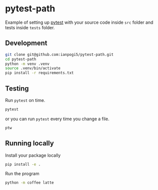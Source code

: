 # pytest-path

Example of setting up [pytest](https://docs.pytest.org/) with your source code inside `src` folder and tests inside `tests` folder.

## Development

```bash
git clone git@github.com:ianpogi5/pytest-path.git
cd pytest-path
python -m venv .venv
source .venv/bin/activate
pip install -r requirements.txt
```

## Testing

Run `pytest` on time.

```bash
pytest
```

or you can run `pytest` every time you change a file.

```bash
ptw
```

## Running locally

Install your package locally

```bash
pip install -e .
```

Run the program

```bash
python -m coffee latte
```
